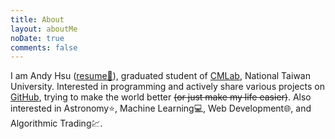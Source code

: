 ```yaml
---
title: About
layout: aboutMe
noDate: true
comments: false
---
```


I am Andy Hsu ([resume📄](/assets/ssarcandy_resume.pdf)), graduated student of [CMLab](https://www.cmlab.csie.ntu.edu.tw), National Taiwan University.
Interested in programming and actively share various projects on [GitHub](https://github.com/SSARCandy), trying to make the world better ~~(or just make my life easier)~~.
Also interested in Astronomy⭐, Machine Learning💻, Web Development🌐, and Algorithmic Trading💹.
